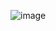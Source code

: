 
![image](https://github.com/albinrk10/provider_cero_flutter/assets/79820950/3f81c608-a8cf-4e4e-af57-8f9fab38dc18)
